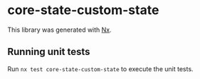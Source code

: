 # core-state-custom-state

This library was generated with [Nx](https://nx.dev).

## Running unit tests

Run `nx test core-state-custom-state` to execute the unit tests.
